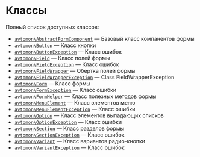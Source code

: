 Классы
======

Полный список доступных классов:

- [`avtomon\AbstractFormComponent`](avtomon/AbstractFormComponent.md) &mdash; Базовый класс компанентов формы
- [`avtomon\Button`](avtomon/Button.md) &mdash; Класс кнопки
- [`avtomon\ButtonException`](avtomon/ButtonException.md) &mdash; Класс ошибок
- [`avtomon\Field`](avtomon/Field.md) &mdash; Класс полей формы
- [`avtomon\FieldException`](avtomon/FieldException.md) &mdash; Класс ошибок
- [`avtomon\FieldWrapper`](avtomon/FieldWrapper.md) &mdash; Обертка полей формы
- [`avtomon\FieldWrapperException`](avtomon/FieldWrapperException.md) &mdash; Class FieldWrapperException
- [`avtomon\Form`](avtomon/Form.md) &mdash; Класс формы
- [`avtomon\FormException`](avtomon/FormException.md) &mdash; Класс ошибки
- [`avtomon\FormHelper`](avtomon/FormHelper.md) &mdash; Класс полезных методов формы
- [`avtomon\MenuElement`](avtomon/MenuElement.md) &mdash; Класс элементов меню
- [`avtomon\MenuElementException`](avtomon/MenuElementException.md) &mdash; Класс ошибки
- [`avtomon\Option`](avtomon/Option.md) &mdash; Класс элементов выпадающих списков
- [`avtomon\OptionException`](avtomon/OptionException.md) &mdash; Класс ошибки
- [`avtomon\Section`](avtomon/Section.md) &mdash; Класс разделов формы
- [`avtomon\SectionException`](avtomon/SectionException.md) &mdash; Класс ошибок
- [`avtomon\Variant`](avtomon/Variant.md) &mdash; Класс вариантов радио-кнопки
- [`avtomon\VariantException`](avtomon/VariantException.md) &mdash; Класс ошибок
